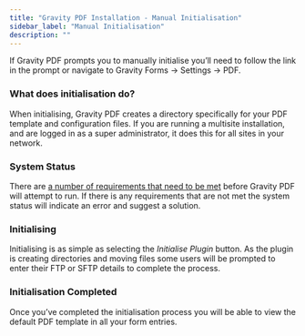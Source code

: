 ```yaml
---
title: "Gravity PDF Installation - Manual Initialisation"
sidebar_label: "Manual Initialisation"
description: ""
---
```


If Gravity PDF prompts you to manually initialise you’ll need to follow the link in the prompt or navigate to Gravity Forms -&gt; Settings -&gt; PDF.

<h3>  What does initialisation do?  </h3>

When initialising, Gravity PDF creates a directory specifically for your PDF template and configuration files. If you are running a multisite installation, and are logged in as a super administrator, it does this for all sites in your network.

<h3>  System Status  </h3>

There are <a href="/v3/installation-requirements/">a number of requirements that need to be met</a> before Gravity PDF will attempt to run. If there is any requirements that are not met the system status will indicate an error and suggest a solution.

<h3>  Initialising  </h3>

Initialising is as simple as selecting the <em>Initialise Plugin</em> button. As the plugin is creating directories and moving files some users will be prompted to enter their FTP or SFTP details to complete the process.

<h3>  Initialisation Completed  </h3>

Once you’ve completed the initialisation process you will be able to view the default PDF template in all your form entries.

